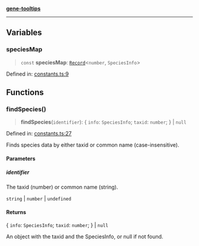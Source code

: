 [**gene-tooltips**](README.md)

***

## Variables

### speciesMap

> `const` **speciesMap**: [`Record`](https://www.typescriptlang.org/docs/handbook/utility-types.html#recordkeys-type)\<`number`, `SpeciesInfo`\>

Defined in: [constants.ts:9](https://github.com/mattjmeier/gene-tooltips/blob/02903aa6fd000f5a8bab700871e228a8f0234aea/src/constants.ts#L9)

## Functions

### findSpecies()

> **findSpecies**(`identifier`): \{ `info`: `SpeciesInfo`; `taxid`: `number`; \} \| `null`

Defined in: [constants.ts:27](https://github.com/mattjmeier/gene-tooltips/blob/02903aa6fd000f5a8bab700871e228a8f0234aea/src/constants.ts#L27)

Finds species data by either taxid or common name (case-insensitive).

#### Parameters

##### identifier

The taxid (number) or common name (string).

`string` | `number` | `undefined`

#### Returns

\{ `info`: `SpeciesInfo`; `taxid`: `number`; \} \| `null`

An object with the taxid and the SpeciesInfo, or null if not found.
